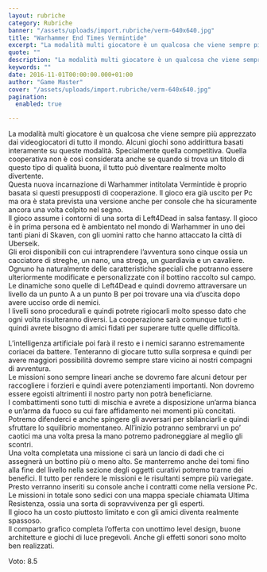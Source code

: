 ```yaml
---
layout: rubriche
category: Rubriche
banner: "/assets/uploads/import.rubriche/verm-640x640.jpg"
title: "Warhammer End Times Vermintide"
excerpt: "La modalità multi giocatore è un qualcosa che viene sempre più apprezzato dai videogiocatori di tutto il mondo. Alcuni giochi sono addirittura basati interamente su queste modalità. Specialmente quella competitiva. Quella cooperativa non è così considerata anche se quando si trova un titolo di questo tipo di qualità buona, il tutto può diventare realmente molto [&hellip"
quote: ""
description: "La modalità multi giocatore è un qualcosa che viene sempre più apprezzato dai videogiocatori di tutto il mondo. Alcuni giochi sono addirittura basati interamente su queste modalità. Specialmente quella competitiva. Quella cooperativa non è così considerata anche se quando si trova un titolo di questo tipo di qualità buona, il tutto può diventare realmente molto [&hellip"
keywords: ""
date: 2016-11-01T00:00:00.000+01:00
author: "Game Master"
cover: "/assets/uploads/import.rubriche/verm-640x640.jpg"
pagination:
  enabled: true

---
```


  
La modalità multi giocatore è un qualcosa che viene sempre più apprezzato dai videogiocatori di tutto il mondo. Alcuni giochi sono addirittura basati interamente su queste modalità. Specialmente quella competitiva. Quella cooperativa non è così considerata anche se quando si trova un titolo di questo tipo di qualità buona, il tutto può diventare realmente molto divertente.  
Questa nuova incarnazione di Warhammer intitolata Vermintide è proprio basata si questi presupposti di cooperazione. Il gioco era già uscito per Pc ma ora è stata prevista una versione anche per console che ha sicuramente ancora una volta colpito nel segno.  
Il gioco assume i contorni di una sorta di Left4Dead in salsa fantasy. Il gioco è in prima persona ed è ambientato nel mondo di Warhammer in uno dei tanti piani di Skaven, con gli uomini ratto che hanno attaccato la città di Uberseik.  
Gli eroi disponibili con cui intraprendere l’avventura sono cinque ossia un cacciatore di streghe, un nano, una strega, un guardiavia e un cavaliere.  
Ognuno ha naturalmente delle caratteristiche speciali che potranno essere ulteriormente modificate e personalizzate con il bottino raccolto sul campo.  
Le dinamiche sono quelle di Left4Dead e quindi dovremo attraversare un livello da un punto A a un punto B per poi trovare una via d’uscita dopo avere ucciso orde di nemici.  
I livelli sono procedurali e quindi potrete rigiocarli molto spesso dato che ogni volta risulteranno diversi. La cooperazione sarà comunque tutti e quindi avrete bisogno di amici fidati per superare tutte quelle difficoltà.  
  
L’intelligenza artificiale poi farà il resto e i nemici saranno estremamente coriacei da battere. Tenteranno di giocare tutto sulla sorpresa e quindi per avere maggiori possibilità dovremo sempre stare vicino ai nostri compagni di avventura.  
Le missioni sono sempre lineari anche se dovremo fare alcuni detour per raccogliere i forzieri e quindi avere potenziamenti importanti. Non dovremo essere egoisti altrimenti il nostro party non potrà beneficiarne.  
I combattimenti sono tutti di mischia e avrete a disposizione un’arma bianca e un’arma da fuoco su cui fare affidamento nei momenti più concitati. Potremo difenderci e anche spingere gli avversari per sbilanciarli e quindi sfruttare lo squilibrio momentaneo. All’inizio potranno sembrarvi un po’ caotici ma una volta presa la mano potremo padroneggiare al meglio gli scontri.  
Una volta completata una missione ci sarà un lancio di dadi che ci assegnerà un bottino più o meno alto. Se manterremo anche dei tomi fino alla fine del livello nella sezione degli oggetti curativi potremo trarne dei benefici. Il tutto per rendere le missioni e le risultanti sempre più variegate. Presto verranno inseriti su console anche i contratti come nella versione Pc.  
Le missioni in totale sono sedici con una mappa speciale chiamata Ultima Resistenza, ossia una sorta di sopravvivenza per gli esperti.  
Il gioco ha un costo piuttosto limitato e con gli amici diventa realmente spassoso.  
Il comparto grafico completa l’offerta con unottimo level design, buone architetture e giochi di luce pregevoli. Anche gli effetti sonori sono molto ben realizzati.

Voto: 8.5